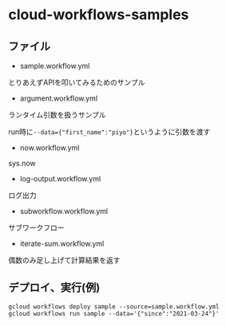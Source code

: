 # cloud-workflows-samples


## ファイル
- sample.workflow.yml

とりあえずAPIを叩いてみるためのサンプル

- argument.workflow.yml

ランタイム引数を扱うサンプル

run時に`--data={"first_name":"piyo"}`というように引数を渡す

- now.workflow.yml

sys.now

- log-output.workflow.yml

ログ出力

- subworkflow.workflow.yml

サブワークフロー

- iterate-sum.workflow.yml

偶数のみ足し上げて計算結果を返す

## デプロイ、実行(例)

```
gcloud workflows deploy sample --source=sample.workflow.yml
gcloud workflows run sample --data='{"since":"2021-03-24"}'
```

